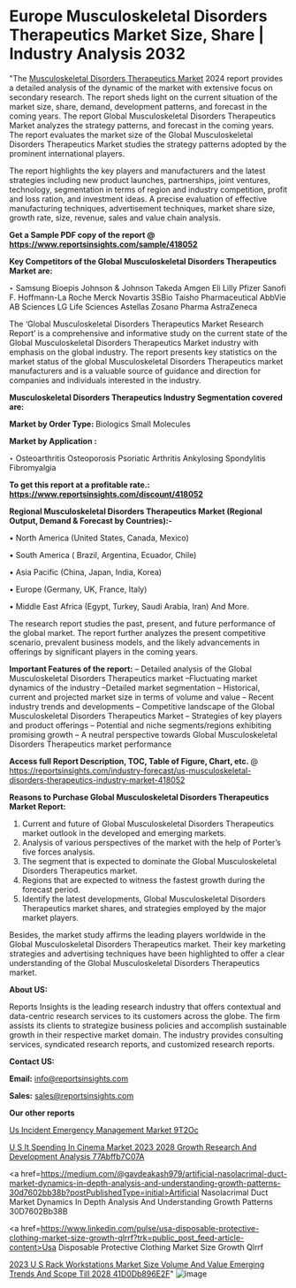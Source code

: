 # Europe Musculoskeletal Disorders Therapeutics Market Size, Share | Industry Analysis 2032

"The <a href=https://www.reportsinsights.com/sample/418052>Musculoskeletal Disorders Therapeutics Market</a> 2024 report provides a detailed analysis of the dynamic of the market with extensive focus on secondary research. The report sheds light on the current situation of the market size, share, demand, development patterns, and forecast in the coming years. The report Global Musculoskeletal Disorders Therapeutics Market analyzes the strategy patterns, and forecast in the coming years. The report evaluates the market size of the Global Musculoskeletal Disorders Therapeutics Market studies the strategy patterns adopted by the prominent international players.

The report highlights the key players and manufacturers and the latest strategies including new product launches, partnerships, joint ventures, technology, segmentation in terms of region and industry competition, profit and loss ration, and investment ideas. A precise evaluation of effective manufacturing techniques, advertisement techniques, market share size, growth rate, size, revenue, sales and value chain analysis.

<strong>Get a Sample PDF copy of the report @ <a href=https://www.reportsinsights.com/sample/418052 style=color:#0000ff;>https://www.reportsinsights.com/sample/418052</a></strong>

<strong>Key Competitors of the Global Musculoskeletal Disorders Therapeutics Market are:</strong>

‣ Samsung Bioepis
Johnson & Johnson
Takeda
Amgen
Eli Lilly
Pfizer
Sanofi
F. Hoffmann-La Roche
Merck
Novartis
3SBio
Taisho Pharmaceutical
AbbVie
AB Sciences
LG Life Sciences
Astellas
Zosano Pharma
AstraZeneca

The ‘Global Musculoskeletal Disorders Therapeutics Market Research Report’ is a comprehensive and informative study on the current state of the Global Musculoskeletal Disorders Therapeutics Market industry with emphasis on the global industry. The report presents key statistics on the market status of the global Musculoskeletal Disorders Therapeutics market manufacturers and is a valuable source of guidance and direction for companies and individuals interested in the industry.

<strong>Musculoskeletal Disorders Therapeutics Industry Segmentation covered are:</strong>

<strong>Market by Order Type: </strong>
Biologics
Small Molecules

<strong>Market by Application :</strong>

‣ Osteoarthritis
Osteoporosis
Psoriatic Arthritis
Ankylosing Spondylitis
Fibromyalgia

<strong>To get this report at a profitable rate.: <a href=https://www.reportsinsights.com/discount/418052 style=color:#0000ff;>https://www.reportsinsights.com/discount/418052</a></strong>

<strong>Regional Musculoskeletal Disorders Therapeutics Market (Regional Output, Demand &amp; Forecast by Countries):-</strong>

• North America (United States, Canada, Mexico)

• South America ( Brazil, Argentina, Ecuador, Chile)

• Asia Pacific (China, Japan, India, Korea)

• Europe (Germany, UK, France, Italy)

• Middle East Africa (Egypt, Turkey, Saudi Arabia, Iran) And More.

The research report studies the past, present, and future performance of the global market. The report further analyzes the present competitive scenario, prevalent business models, and the likely advancements in offerings by significant players in the coming years.

<strong>Important Features of the report:</strong>
– Detailed analysis of the Global Musculoskeletal Disorders Therapeutics market
–Fluctuating market dynamics of the industry
–Detailed market segmentation
– Historical, current and projected market size in terms of volume and value
– Recent industry trends and developments
– Competitive landscape of the Global Musculoskeletal Disorders Therapeutics Market
– Strategies of key players and product offerings
– Potential and niche segments/regions exhibiting promising growth
– A neutral perspective towards Global Musculoskeletal Disorders Therapeutics market performance

<strong>Access full Report Description, TOC, Table of Figure, Chart, etc. </strong>@   <a href=https://reportsinsights.com/industry-forecast/us-musculoskeletal-disorders-therapeutics-industry-market-418052 style=color:#0000ff;>https://reportsinsights.com/industry-forecast/us-musculoskeletal-disorders-therapeutics-industry-market-418052</a>

<strong>Reasons to Purchase Global Musculoskeletal Disorders Therapeutics Market Report:</strong>
1. Current and future of Global Musculoskeletal Disorders Therapeutics market outlook in the developed and emerging markets.
2. Analysis of various perspectives of the market with the help of Porter’s five forces analysis.
3. The segment that is expected to dominate the Global Musculoskeletal Disorders Therapeutics market.
4. Regions that are expected to witness the fastest growth during the forecast period.
5. Identify the latest developments, Global Musculoskeletal Disorders Therapeutics market shares, and strategies employed by the major market players.

Besides, the market study affirms the leading players worldwide in the Global Musculoskeletal Disorders Therapeutics market. Their key marketing strategies and advertising techniques have been highlighted to offer a clear understanding of the Global Musculoskeletal Disorders Therapeutics market.

<strong><strong>About US</strong>:</strong>

Reports Insights is the leading research industry that offers contextual and data-centric research services to its customers across the globe. The firm assists its clients to strategize business policies and accomplish sustainable growth in their respective market domain. The industry provides consulting services, syndicated research reports, and customized research reports.

<strong>Contact US:</strong>

<p class=><b>Email:</b> <a href=mailto:info@reportsinsights.com>info@reportsinsights.com</a></p>
<p class=><b>Sales:</b> <a href=mailto:sales@reportsinsights.com>sales@reportsinsights.com</a></p>

<strong>Our other reports</strong>

<a href=https://www.linkedin.com/pulse/us-incident-emergency-management-market-9t2oc/>Us Incident Emergency Management Market 9T2Oc</a>

<a href=https://medium.com/@shindeaaswini6/u-s-it-spending-in-cinema-market-2023-2028-growth-research-and-development-analysis-77abffb7c07a>U S It Spending In Cinema Market 2023 2028 Growth Research And Development Analysis 77Abffb7C07A</a>

<a href=https://medium.com/@gavdeakash979/artificial-nasolacrimal-duct-market-dynamics-in-depth-analysis-and-understanding-growth-patterns-30d7602bb38b?postPublishedType=initial>Artificial Nasolacrimal Duct Market Dynamics In Depth Analysis And Understanding Growth Patterns 30D7602Bb38B</a>

<a href=https://www.linkedin.com/pulse/usa-disposable-protective-clothing-market-size-growth-qlrrf?trk=public_post_feed-article-content>Usa Disposable Protective Clothing Market Size Growth Qlrrf</a>

<a href=https://medium.com/@nadeemkazi654/2023-u-s-rack-workstations-market-size-volume-and-value-emerging-trends-and-scope-till-2028-41d0db896e2f>2023 U S Rack Workstations Market Size Volume And Value Emerging Trends And Scope Till 2028 41D0Db896E2F</a>"
![image](https://github.com/Reportsinsights123/RIgrowth/assets/158415881/ca3a0e61-8112-43b1-abe3-1e2fd712e1df)
